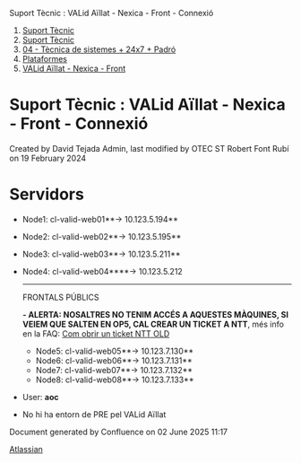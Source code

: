 Suport Tècnic : VALid Aïllat - Nexica - Front - Connexió  

1.  [Suport Tècnic](index.html)
2.  [Suport Tècnic](13893782.html)
3.  [04 - Tècnica de sistemes + 24x7 + Padró](26313202.html)
4.  [Plataformes](Plataformes_41520520.html)
5.  [VALid Aïllat - Nexica - Front](41522238.html)

Suport Tècnic : VALid Aïllat - Nexica - Front - Connexió
========================================================

Created by David Tejada Admin, last modified by OTEC ST Robert Font Rubí on 19 February 2024

Servidors 
==========

*   Node1: cl-valid-web01**→ 10.123.5.194**
    
*   Node2: cl-valid-web02**→ 10.123.5.195**
*   Node3: cl-valid-web03**→ 10.123.5.211**
*   Node4: cl-valid-web04****→ 10.123.5.212  
      
    ****
    
    FRONTALS PÚBLICS
    
    **\- ALERTA: NOSALTRES NO TENIM ACCÉS A AQUESTES MÀQUINES, SI VEIEM QUE SALTEN EN OP5, CAL CREAR UN TICKET A NTT**, més info en la FAQ: [Com obrir un ticket NTT OLD](Com-obrir-un-ticket-NTT-OLD_100009147.html)
    
    *   Node5: cl-valid-web05**→ 10.123.7.130**
    *   Node6: cl-valid-web06**→ 10.123.7.131**
    *   Node7: cl-valid-web07**→ 10.123.7.132**
    *   Node8: cl-valid-web08**→ 10.123.7.133**
    
*   User: **aoc**

*   No hi ha entorn de PRE pel VALid Aïllat
    

Document generated by Confluence on 02 June 2025 11:17

[Atlassian](http://www.atlassian.com/)